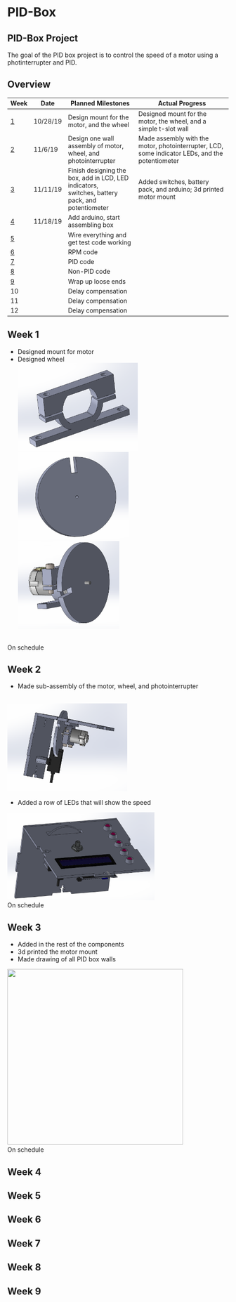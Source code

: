 # PID-Box
## PID-Box Project <!--Temporary Title-->
The goal of the PID box project is to control the speed of a motor using a photinterrupter and PID.
## Overview
|Week|Date| Planned Milestones|Actual Progress|
|----| -- | ----------------- |--------|
|<a href="https://github.com/adent11/PID-Box/blob/master/README.md#week-1">1</a>|10/28/19|Design mount for the motor, and the wheel|Designed mount for the motor, the wheel, and a simple t-slot wall|
|<a href="https://github.com/adent11/PID-Box/blob/master/README.md#week-2">2</a>|11/6/19|Design one wall assembly of motor, wheel, and <br/>photointerrupter|Made assembly with the motor, photointerrupter, LCD, some indicator LEDs, and the potentiometer|
|<a href="https://github.com/adent11/PID-Box/blob/master/README.md#week-3">3</a>|11/11/19|Finish designing the box, add in LCD, LED indicators,<br/> switches, battery pack, and potentiometer|Added switches, battery pack, and arduino; 3d printed motor mount|
|<a href="https://github.com/adent11/PID-Box/blob/master/README.md#week-4">4</a>|11/18/19|Add arduino, start assembling box||
|<a href="https://github.com/adent11/PID-Box/blob/master/README.md#week-5">5</a>||Wire everything and get test code working||
|<a href="https://github.com/adent11/PID-Box/blob/master/README.md#week-6">6</a>||RPM code||
|<a href="https://github.com/adent11/PID-Box/blob/master/README.md#week-7">7</a>||PID code||
|<a href="https://github.com/adent11/PID-Box/blob/master/README.md#week-8">8</a>||Non-PID code||
|<a href="https://github.com/adent11/PID-Box/blob/master/README.md#week-9">9</a>||Wrap up loose ends||
|10||Delay compensation||
|11||Delay compensation||
|12||Delay compensation||
## Week 1
* Designed mount for motor
* Designed wheel <br/>
<IMG SRC="Media/MotorMount1.PNG" width="273" height="200"> <IMG SRC="Media/InterruptWheel1.PNG" width="252" height="200"><IMG SRC="Media/MotorAssem1.PNG" width="231" height="200">
<br/>
On schedule

## Week 2
* Made sub-assembly of the motor, wheel, and photointerrupter

<br/>
<IMG SRC="Media/PhotointerrupterMotorSubassem11-6.PNG" width="273" height="200">

* Added a row of LEDs that will show the speed

<IMG SRC="Media/PIDBoxAssem11-8.PNG" width="335" height="200">
<br/> On schedule
  
## Week 3
* Added in the rest of the components
* 3d printed the motor mount
* Made drawing of all PID box walls
<IMG SRC="Media/PIDGif.gif" width="400" height="400">
<br/> On schedule

## Week 4
## Week 5
## Week 6
## Week 7
## Week 8
## Week 9
